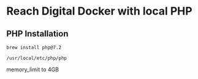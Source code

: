 # Reach Digital Docker with local PHP

## PHP Installation

`brew install php@7.2`

`/usr/local/etc/php/php`

memory_limit to 4GB
